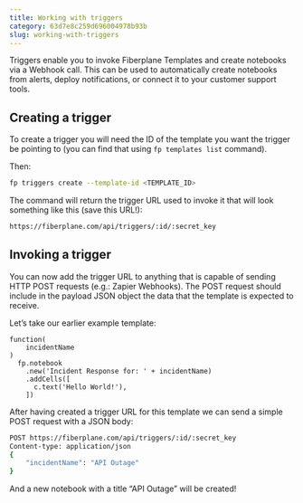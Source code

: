 ```yaml
---
title: Working with triggers
category: 63d7e8c259d696004978b93b
slug: working-with-triggers
---
```


Triggers enable you to invoke Fiberplane Templates and create notebooks via a Webhook call. This can be used to automatically create notebooks from alerts, deploy notifications, or connect it to your customer support tools.

## Creating a trigger

To create a trigger you will need the ID of the template you want the trigger be pointing to (you can find that using `fp templates list` command).

Then:

```bash
fp triggers create --template-id <TEMPLATE_ID>
```

The command will return the trigger URL used to invoke it that will look something like this (save this URL!):

```bash
https://fiberplane.com/api/triggers/:id/:secret_key
```

## Invoking a trigger

You can now add the trigger URL to anything that is capable of sending HTTP POST requests (e.g.: Zapier Webhooks). The POST request should include in the payload JSON object the data that the template is expected to receive.

Let’s take our earlier example template:

```jsonnet
function(
    incidentName
)
  fp.notebook
    .new('Incident Response for: ' + incidentName)
    .addCells([
      c.text('Hello World!'),
    ])
```

After having created a trigger URL for this template we can send a simple POST request with a JSON body:

```bash
POST https://fiberplane.com/api/triggers/:id/:secret_key
Content-type: application/json
{
    "incidentName": "API Outage"
}
```

And a new notebook with a title “API Outage” will be created!
